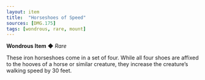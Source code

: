 ```yaml
---
layout: item
title:  "Horseshoes of Speed"
sources: [DMG.175]
tags: [wondrous, rare, mount]
---
```


**Wondrous Item** ◆ *Rare*

These iron horseshoes come in a set of four. While all four shoes are affixed to the hooves of a horse or similar creature, they increase the creature’s walking speed by 30 feet.